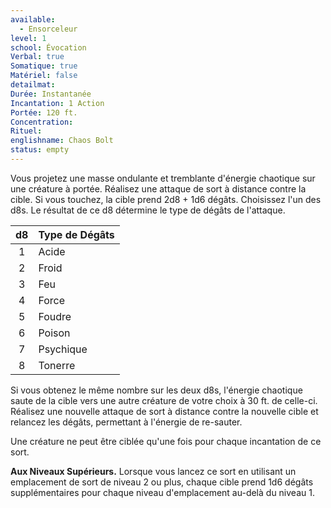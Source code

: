 ```yaml
---
available:
  - Ensorceleur
level: 1
school: Évocation
Verbal: true
Somatique: true
Matériel: false
detailmat:
Durée: Instantanée
Incantation: 1 Action
Portée: 120 ft.
Concentration:
Rituel:
englishname: Chaos Bolt
status: empty
---
```

Vous projetez une masse ondulante et tremblante d'énergie chaotique sur une créature à portée. Réalisez une attaque de sort à distance contre la cible. Si vous touchez, la cible prend 2d8 + 1d6 dégâts. Choisissez l'un des d8s. Le résultat de ce d8 détermine le type de dégâts de l'attaque.

| d8  | Type de Dégâts |
| :-: | -------------- |
|  1  | Acide          |
|  2  | Froid          |
|  3  | Feu            |
|  4  | Force          |
|  5  | Foudre         |
|  6  | Poison         |
|  7  | Psychique      |
|  8  | Tonerre        |

Si vous obtenez le même nombre sur les deux d8s, l'énergie chaotique saute de la cible vers une autre créature de votre choix à 30 ft. de celle-ci. Réalisez une nouvelle attaque de sort à distance contre la nouvelle cible et relancez les dégâts, permettant à l'énergie de re-sauter.

Une créature ne peut être ciblée qu'une fois pour chaque incantation de ce sort.

**Aux Niveaux Supérieurs.** Lorsque vous lancez ce sort en utilisant un emplacement de sort de niveau 2 ou plus, chaque cible prend 1d6 dégâts supplémentaires pour chaque niveau d'emplacement au-delà du niveau 1.